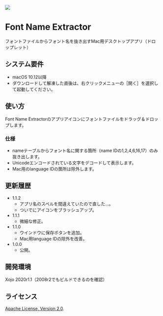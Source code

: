 ![](https://tama-san.com/icon/icon128_FontNameExtractor112.png)

# Font Name Extractor
フォントファイルからフォント名を抜き出すMac用デスクトップアプリ（ドロップレット）

## システム要件
* macOS 10.12以降
* ダウンロードして解凍した直後は、右クリックメニューの［開く］を選択して起動してください。

## 使い方
Font Name Extractorのアプリアイコンにフォントファイルをドラッグ＆ドロップします。

### 仕様
* nameテーブルからフォント名に関する箇所（name IDの1,2,4,6,16,17）のみ抜き出します。
* Unicodeエンコードされている文字をデコードして表示します。
* Mac用のlanguage IDの箇所は除外します。

## 更新履歴
* 1.1.2
	* アプリ名のスペルを間違えていたので直した…。
	* ついでにアイコンをブラッシュアップ。
* 1.1.1
	* 微細な修正。
* 1.1.0
	* ウインドウに保存ボタンを追加。
	* Mac用language IDの除外を改善。
* 1.0.0
	* 公開。
	
## 開発環境
Xojo 2020r1.1（2008r2でもビルドできるのを確認）

## ライセンス
 [Apache License, Version 2.0](http://www.apache.org/licenses/LICENSE-2.0).